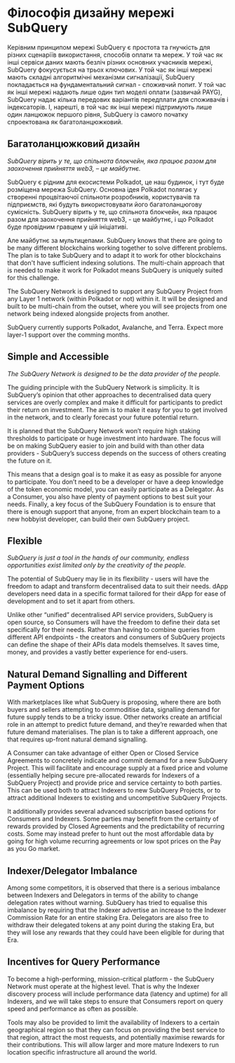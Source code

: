 # Філософія дизайну мережі SubQuery

Керівним принципом мережі SubQuery є простота та гнучкість для різних сценаріїв використання, способів оплати та мереж. У той час як інші сервіси даних мають безліч різних основних учасників мережі, SubQuery фокусується на трьох ключових. У той час як інші мережі мають складні алгоритмічні механізми сигналізації, SubQuery покладається на фундаментальний сигнал - споживчий попит. У той час як інші мережі надають лише один тип моделі оплати (зазвичай PAYG), SubQuery надає кілька передових варіантів передплати для споживачів і індексаторів. І, нарешті, в той час як інші мережі підтримують лише один ланцюжок першого рівня, SubQuery із самого початку спроектована як багатоланцюжковий.

## Багатоланцюжковий дизайн

*SubQuery вірить у те, що спільнота блокчейн, яка працює разом для заохочення прийняття web3, – це майбутнє.*

SubQuery є рідним для екосистеми Polkadot, це наш будинок, і тут буде розміщена мережа SubQuery. Основна ідея Polkadot полягає у створенні процвітаючої спільноти розробників, користувачів та підприємств, які будуть використовувати його багатоланцюгову сумісність. SubQuery вірить у те, що спільнота блокчейн, яка працює разом для заохочення прийняття web3, - це майбутнє, і що Polkadot буде провідним гравцем у цій ініціативі.

Але майбутнє за мультицепами. SubQuery knows that there are going to be many different blockchains working together to solve different problems. The plan is to take SubQuery and to adapt it to work for other blockchains that don't have sufficient indexing solutions. The multi-chain approach that is needed to make it work for Polkadot means SubQuery is uniquely suited for this challenge.

The SubQuery Network is designed to support any SubQuery Project from any Layer 1 network (within Polkadot or not) within it. It will be designed and built to be multi-chain from the outset, where you will see projects from one network being indexed alongside projects from another.

SubQuery currently supports Polkadot, Avalanche, and Terra. Expect more layer-1 support over the comming months.

## Simple and Accessible

*The SubQuery Network is designed to be the data provider of the people.*

The guiding principle with the SubQuery Network is simplicity. It is SubQuery’s opinion that other approaches to decentralised data query services are overly complex and make it difficult for participants to predict their return on investment. The aim is to make it easy for you to get involved in the network, and to clearly forecast your future potential return.

It is planned that the SubQuery Network won’t require high staking thresholds to participate or huge investment into hardware. The focus will be on making SubQuery easier to join and build with than other data providers - SubQuery’s success depends on the success of others creating the future on it.

This means that a design goal is to make it as easy as possible for anyone to participate. You don’t need to be a developer or have a deep knowledge of the token economic model, you can easily participate as a Delegator. As a Consumer, you also have plenty of payment options to best suit your needs. Finally, a key focus of the SubQuery Foundation is to ensure that there is enough support that anyone, from an expert blockchain team to a new hobbyist developer, can build their own SubQuery project.

## Flexible

*SubQuery is just a tool in the hands of our community, endless opportunities exist limited only by the creativity of the people.*

The potential of SubQuery may lie in its flexibility - users will have the freedom to adapt and transform decentralised data to suit their needs. dApp developers need data in a specific format tailored for their dApp for ease of development and to set it apart from others.

Unlike other “unified” decentralised API service providers, SubQuery is open source, so Consumers will have the freedom to define their data set specifically for their needs. Rather than having to combine queries from different API endpoints - the creators and consumers of SubQuery projects can define the shape of their APIs data models themselves. It saves time, money, and provides a vastly better experience for end-users.

## Natural Demand Signalling and Different Payment Options

With marketplaces like what SubQuery is proposing, where there are both buyers and sellers attempting to commoditise data, signalling demand for future supply tends to be a tricky issue. Other networks create an artificial role in an attempt to predict future demand, and they’re rewarded when that future demand materialises. The plan is to take a different approach, one that requires up-front natural demand signalling.

A Consumer can take advantage of either Open or Closed Service Agreements to concretely indicate and commit demand for a new SubQuery Project. This will facilitate and encourage supply at a fixed price and volume (essentially helping secure pre-allocated rewards for Indexers of a SubQuery Project) and provide price and service certainty to both parties. This can be used both to attract Indexers to new SubQuery Projects, or to attract additional Indexers to existing and uncompetitive SubQuery Projects.

It additionally provides several advanced subscription based options for Consumers and Indexers. Some parties may benefit from the certainty of rewards provided by Closed Agreements and the predictability of recurring costs. Some may instead prefer to hunt out the most affordable data by going for high volume recurring agreements or low spot prices on the Pay as you Go market.

## Indexer/Delegator Imbalance

Among some competitors, it is observed that there is a serious imbalance between Indexers and Delegators in terms of the ability to change delegation rates without warning. SubQuery has tried to equalise this imbalance by requiring that the Indexer advertise an increase to the Indexer Commission Rate for an entire staking Era. Delegators are also free to withdraw their delegated tokens at any point during the staking Era, but they will lose any rewards that they could have been eligible for during that Era.

## Incentives for Query Performance

To become a high-performing, mission-critical platform - the SubQuery Network must operate at the highest level. That is why the Indexer discovery process will include performance data (latency and uptime) for all Indexers, and we will take steps to ensure that Consumers report on query speed and performance as often as possible.

Tools may also be provided to limit the availability of Indexers to a certain geographical region so that they can focus on providing the best service to that region, attract the most requests, and potentially maximise rewards for their contributions. This will allow larger and more mature Indexers to run location specific infrastructure all around the world.

